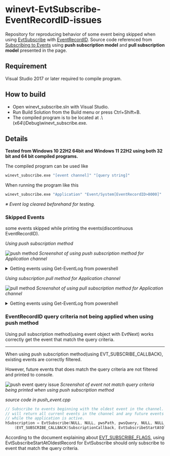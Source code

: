 # winevt-EvtSubscribe-EventRecordID-issues

Repository for reproducing behavior of some event being skipped when using [EvtSubscribe](https://learn.microsoft.com/en-us/windows/win32/api/winevt/nf-winevt-evtsubscribe) with [EventRecordID](https://learn.microsoft.com/en-us/windows/win32/wes/eventschema-eventrecordid-systempropertiestype-element). Source code referenced from [Subscribing to Events](https://learn.microsoft.com/en-us/windows/win32/wes/subscribing-to-events) using __push subscription model__ and __pull subscription model__ presented in the page.

## Requirement

Visual Studio 2017 or later required to compile program.

## How to build

- Open winevt_subscribe.sln with Visual Studio.
- Run Build Solution from the Build menu or press Ctrl+Shift+B.
- The compiled program is to be located at .\\(x64\\)Debug\\winevt_subscribe.exe.

## Details

__Tested from Windows 10 22H2 64bit and Windows 11 22H2 using both 32 bit and 64 bit compiled programs.__

The compiled program can be used like

```cmd
winevt_subscribe.exe "[event channel]" "[query string]"
```

When running the program like this

```cmd
winevt_subscribe.exe "Application" "Event/System[EventRecordID>8000]"
```

_※ Event log cleared beforehand for testing._

### Skipped Events

some events skipped while printing the events(discontinuous EventRecordID). 

_Using push subscription method_

![push method](https://i.imgur.com/GIeGgfb.png)
_Screenshot of using push subscription method for Application channel_

<details>
<summary>Getting events using Get-EventLog from powershell</summary>

```powershell
PS C:\Users\user> Get-EventLog -LogName Application | Select-Object Index, EntryType, Source, Message

Index EntryType Source      Message
----- --------- ------      -------
 8846     Error EventCreate test event log
 8845     Error EventCreate test event log
 8844     Error EventCreate test event log
 8843     Error EventCreate test event log
 8842     Error EventCreate test event log
 8841     Error EventCreate test event log
 8840     Error EventCreate test event log
 8839     Error EventCreate test event log
 8838     Error EventCreate test event log
 8837     Error EventCreate test event log
 8836     Error EventCreate test event log
 8835     Error EventCreate test event log
 8834     Error EventCreate test event log
 8833     Error EventCreate test event log
 8832     Error EventCreate test event log
 8831     Error EventCreate test event log
 8830     Error EventCreate test event log
 8829     Error EventCreate test event log
 8828     Error EventCreate test event log
 8827     Error EventCreate test event log
 8826     Error EventCreate test event log
 8825     Error EventCreate test event log
 8824     Error EventCreate test event log
 8823     Error EventCreate test event log
 8822     Error EventCreate test event log
 8821     Error EventCreate test event log
 8820     Error EventCreate test event log
 8819     Error EventCreate test event log
 8818     Error EventCreate test event log
 8817     Error EventCreate test event log
 8816     Error EventCreate test event log
 8815     Error EventCreate test event log
 8814     Error EventCreate test event log
 8813     Error EventCreate test event log
 8812     Error EventCreate test event log
 8811     Error EventCreate test event log
 8810     Error EventCreate test event log
 8809     Error EventCreate test event log
 8808     Error EventCreate test event log
 8807     Error EventCreate test event log
 8806     Error EventCreate test event log
 8805     Error EventCreate test event log
 8804     Error EventCreate test event log
 8803     Error EventCreate test event log
 8802     Error EventCreate test event log
 8801     Error EventCreate test event log
 8800     Error EventCreate test event log
 8799     Error EventCreate test event log
 8798     Error EventCreate test event log
 8797     Error EventCreate test event log
 8796     Error EventCreate test event log
 8795     Error EventCreate test event log
 8794     Error EventCreate test event log
 8793     Error EventCreate test event log
 8792     Error EventCreate test event log
 8791     Error EventCreate test event log
 8790     Error EventCreate test event log
 8789     Error EventCreate test event log
 8788     Error EventCreate test event log
 8787     Error EventCreate test event log
 8786     Error EventCreate test event log
 8785     Error EventCreate test event log
 8784     Error EventCreate test event log
 8783     Error EventCreate test event log
 8782     Error EventCreate test event log
 8781     Error EventCreate test event log
 8780     Error EventCreate test event log
 8779     Error EventCreate test event log
 8778     Error EventCreate test event log
 8777     Error EventCreate test event log
 8776     Error EventCreate test event log
 8775     Error EventCreate test event log
 8774     Error EventCreate test event log
 8773     Error EventCreate test event log
 8772     Error EventCreate test event log
 8771     Error EventCreate test event log
 8770     Error EventCreate test event log
 8769     Error EventCreate test event log
 8768     Error EventCreate test event log
 8767     Error EventCreate test event log
 8766     Error EventCreate test event log
 8765     Error EventCreate test event log
 8764     Error EventCreate test event log
 8763     Error EventCreate test event log
 8762     Error EventCreate test event log
 8761     Error EventCreate test event log
 8760     Error EventCreate test event log
 8759     Error EventCreate test event log
 8758     Error EventCreate test event log
 8757     Error EventCreate test event log
 8756     Error EventCreate test event log
 8755     Error EventCreate test event log
 8754     Error EventCreate test event log
 8753     Error EventCreate test event log
 8752     Error EventCreate test event log
```
</details>

_Using subscription pull method for Application channel_

![pull method](https://i.imgur.com/SJyWnOt.png)
_Screenshot of using pull subscription method for Application channel_

<details>
<summary>Getting events using Get-EventLog from powershell</summary>

```powershell
PS C:\Users\user> Get-EventLog -LogName Application | Select-Object Index, EntryType, Source, Message

Index EntryType Source      Message
----- --------- ------      -------
 9060     Error EventCreate test event log
 9059     Error EventCreate test event log
 9058     Error EventCreate test event log
 9057     Error EventCreate test event log
 9056     Error EventCreate test event log
 9055     Error EventCreate test event log
 9054     Error EventCreate test event log
 9053     Error EventCreate test event log
 9052     Error EventCreate test event log
 9051     Error EventCreate test event log
 9050     Error EventCreate test event log
 9049     Error EventCreate test event log
 9048     Error EventCreate test event log
 9047     Error EventCreate test event log
 9046     Error EventCreate test event log
 9045     Error EventCreate test event log
 9044     Error EventCreate test event log
 9043     Error EventCreate test event log
 9042     Error EventCreate test event log
 9041     Error EventCreate test event log
 9040     Error EventCreate test event log
 9039     Error EventCreate test event log
 9038     Error EventCreate test event log
 9037     Error EventCreate test event log
 9036     Error EventCreate test event log
 9035     Error EventCreate test event log
 9034     Error EventCreate test event log
 9033     Error EventCreate test event log
 9032     Error EventCreate test event log
 9031     Error EventCreate test event log
 9030     Error EventCreate test event log
 9029     Error EventCreate test event log
 9028     Error EventCreate test event log
 9027     Error EventCreate test event log
 9026     Error EventCreate test event log
 9025     Error EventCreate test event log
 9024     Error EventCreate test event log
 9023     Error EventCreate test event log
 9022     Error EventCreate test event log
 9021     Error EventCreate test event log
 9020     Error EventCreate test event log
 9019     Error EventCreate test event log
 9018     Error EventCreate test event log
 9017     Error EventCreate test event log
 9016     Error EventCreate test event log
 9015     Error EventCreate test event log
 9014     Error EventCreate test event log
 9013     Error EventCreate test event log
 9012     Error EventCreate test event log
 9011     Error EventCreate test event log
 9010     Error EventCreate test event log
 9009     Error EventCreate test event log
 9008     Error EventCreate test event log
 9007     Error EventCreate test event log
 9006     Error EventCreate test event log
 9005     Error EventCreate test event log
 9004     Error EventCreate test event log
 9003     Error EventCreate test event log
 9002     Error EventCreate test event log
 9001     Error EventCreate test event log
 9000     Error EventCreate test event log
 8999     Error EventCreate test event log
 8998     Error EventCreate test event log
 8997     Error EventCreate test event log
 8996     Error EventCreate test event log
 8995     Error EventCreate test event log
 8994     Error EventCreate test event log
 8993     Error EventCreate test event log
 8992     Error EventCreate test event log
 8991     Error EventCreate test event log
 8990     Error EventCreate test event log
 8989     Error EventCreate test event log
 8988     Error EventCreate test event log
 8987     Error EventCreate test event log
 8986     Error EventCreate test event log
 8985     Error EventCreate test event log
 8984     Error EventCreate test event log
 8983     Error EventCreate test event log
 8982     Error EventCreate test event log
 8981     Error EventCreate test event log
 8980     Error EventCreate test event log
 8979     Error EventCreate test event log
 8978     Error EventCreate test event log
 8977     Error EventCreate test event log
 8976     Error EventCreate test event log
 8975     Error EventCreate test event log
 8974     Error EventCreate test event log
 8973     Error EventCreate test event log
 8972     Error EventCreate test event log
 8971     Error EventCreate test event log
 8970     Error EventCreate test event log
 8969     Error EventCreate test event log
 8968     Error EventCreate test event log
 8967     Error EventCreate test event log
 8966     Error EventCreate test event log
 8965     Error EventCreate test event log
 8964     Error EventCreate test event log
 8963     Error EventCreate test event log
 8962     Error EventCreate test event log
 8961     Error EventCreate test event log
 8960     Error EventCreate test event log
 8959     Error EventCreate test event log
 8958     Error EventCreate test event log
 8957     Error EventCreate test event log
 8956     Error EventCreate test event log
 8955     Error EventCreate test event log
 8954     Error EventCreate test event log
 8953     Error EventCreate test event log
 8952     Error EventCreate test event log
 8951     Error EventCreate test event log
 8950     Error EventCreate test event log
 8949     Error EventCreate test event log
 8948     Error EventCreate test event log
 8947     Error EventCreate test event log
 8946     Error EventCreate test event log
 8945     Error EventCreate test event log
 8944     Error EventCreate test event log
 8943     Error EventCreate test event log
 8942     Error EventCreate test event log
 8941     Error EventCreate test event log
 8940     Error EventCreate test event log
 8939     Error EventCreate test event log
 8938     Error EventCreate test event log
 8937     Error EventCreate test event log
 8936     Error EventCreate test event log
 8935     Error EventCreate test event log
 8934     Error EventCreate test event log
 8933     Error EventCreate test event log
 8932     Error EventCreate test event log
 8931     Error EventCreate test event log
 8930     Error EventCreate test event log
 8929     Error EventCreate test event log
 8928     Error EventCreate test event log
 8927     Error EventCreate test event log
 8926     Error EventCreate test event log
 8925     Error EventCreate test event log
 8924     Error EventCreate test event log
 8923     Error EventCreate test event log
 8922     Error EventCreate test event log
 8921     Error EventCreate test event log
 8920     Error EventCreate test event log
 8919     Error EventCreate test event log
 8918     Error EventCreate test event log
 8917     Error EventCreate test event log
 8916     Error EventCreate test event log
 8915     Error EventCreate test event log
 8914     Error EventCreate test event log
 8913     Error EventCreate test event log
 8912     Error EventCreate test event log
 8911     Error EventCreate test event log
 8910     Error EventCreate test event log
 8909     Error EventCreate test event log
 8908     Error EventCreate test event log
 8907     Error EventCreate test event log
 8906     Error EventCreate test event log
 8905     Error EventCreate test event log
 8904     Error EventCreate test event log
 8903     Error EventCreate test event log
 8902     Error EventCreate test event log
 8901     Error EventCreate test event log
 8900     Error EventCreate test event log
 8899     Error EventCreate test event log
 8898     Error EventCreate test event log
 8897     Error EventCreate test event log
 8896     Error EventCreate test event log
 8895     Error EventCreate test event log
 8894     Error EventCreate test event log
 8893     Error EventCreate test event log
 8892     Error EventCreate test event log
 8891     Error EventCreate test event log
 8890     Error EventCreate test event log
 8889     Error EventCreate test event log
 8888     Error EventCreate test event log
 8887     Error EventCreate test event log
 8886     Error EventCreate test event log
 8885     Error EventCreate test event log
 8884     Error EventCreate test event log
 8883     Error EventCreate test event log
 8882     Error EventCreate test event log
 8881     Error EventCreate test event log
 8880     Error EventCreate test event log
 8879     Error EventCreate test event log
 8878     Error EventCreate test event log
 8877     Error EventCreate test event log
 8876     Error EventCreate test event log
 8875     Error EventCreate test event log
 8874     Error EventCreate test event log
 8873     Error EventCreate test event log
 8872     Error EventCreate test event log
 8871     Error EventCreate test event log
 8870     Error EventCreate test event log
 8869     Error EventCreate test event log
 8868     Error EventCreate test event log
 8867     Error EventCreate test event log
 8866     Error EventCreate test event log
 8865     Error EventCreate test event log
 8864     Error EventCreate test event log
 8863     Error EventCreate test event log
 8862     Error EventCreate test event log
 8861     Error EventCreate test event log
 8860     Error EventCreate test event log
 8859     Error EventCreate test event log
 8858     Error EventCreate test event log
 8857     Error EventCreate test event log
 8856     Error EventCreate test event log
 8855     Error EventCreate test event log
 8854     Error EventCreate test event log
 8853     Error EventCreate test event log
```

</details>

### EventRecordID query criteria not being applied when using push method

Using pull subscription method(using event object with EvtNext) works correctly get the event that match the query criteria.

___

When using push subscription method(using EVT_SUBSCRIBE_CALLBACK), existing events are correctly filtered.

However, future events that does match the query criteria are not filtered and printed to console.

![push event query issue](https://i.imgur.com/UhF1TRX.png)
_Screenshot of event not match query criteria being printed when using push subscription method_

_source code in push_event.cpp_

```cpp
// Subscribe to events beginning with the oldest event in the channel. The subscription
// will return all current events in the channel and any future events that are raised
// while the application is active.
hSubscription = EvtSubscribe(NULL, NULL, pwsPath, pwsQuery, NULL, NULL,
    (EVT_SUBSCRIBE_CALLBACK)SubscriptionCallback, EvtSubscribeStartAtOldestRecord);
```

According to the document explaining about [EVT_SUBSCRIBE_FLAGS](https://learn.microsoft.com/en-us/windows/win32/api/winevt/ne-winevt-evt_subscribe_flags), using EvtSubscribeStartAtOldestRecord for EvtSubscribe should only subscribe to event that match the query criteria.
